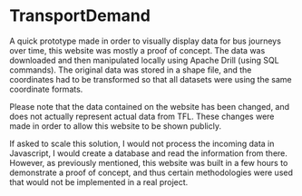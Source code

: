 # TransportDemand
A quick prototype made in order to visually display data for bus journeys over time, this website was mostly a proof of concept. 
The data was downloaded and then manipulated locally using Apache Drill (using SQL commands). The original data was stored in a shape file, and the coordinates had to be transformed so that all datasets were using the same coordinate formats.


Please note that the data contained on the website has been changed, and does not actually represent actual data from TFL. These changes were made in order to allow this website to be shown publicly. 


If asked to scale this solution, I would not process the incoming data in Javascript, I would create a database and read the information from there. However, as previously mentioned, this website was built in a few hours to demonstrate a proof of concept, and thus certain methodologies were used that would not be implemented in a real project.

